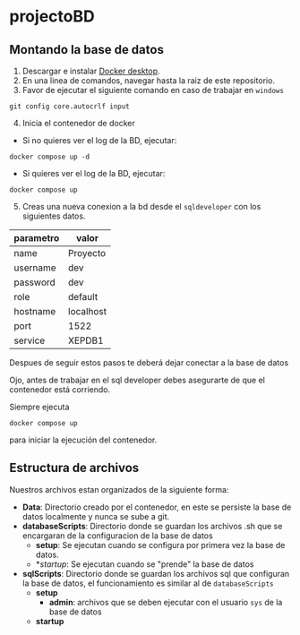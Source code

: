# projectoBD
## Montando la base de datos
1. Descargar e instalar [Docker desktop](https://www.docker.com/products/docker-desktop/).
2. En una linea de comandos, navegar hasta la raiz de este repositorio.
3. Favor de ejecutar el siguiente comando en caso de trabajar en `windows`
```
git config core.autocrlf input
```
4. Inicia el contenedor de docker
- Si no quieres ver el log de la BD, ejecutar:
``` 
docker compose up -d
```
- Si quieres ver el log de la BD, ejecutar:
```
docker compose up
```
5. Creas una nueva conexion a la bd desde el `sqldeveloper` con los siguientes datos.

|parametro|valor|
|-|-|
|name|Proyecto|
|username|dev|
|password|dev|
|role|default|
|hostname|localhost|
|port|1522|
|service|XEPDB1|

Despues de seguir estos pasos te deberá dejar conectar a la base de datos

Ojo, antes de trabajar en el sql developer debes asegurarte de que el contenedor está corriendo.

Siempre ejecuta 
```
docker compose up
```
para iniciar la ejecución del contenedor.

## Estructura de archivos
Nuestros archivos estan organizados de la siguiente forma:
- **Data**: Directorio creado por el contenedor, en este se persiste la base de datos localmente y nunca se sube a git.
- **databaseScripts**: Directorio donde se guardan los archivos .sh que se encargaran de la configuracion de la base de datos
  - **setup**: Se  ejecutan cuando se configura por primera vez la base de datos.
  - **startup*: Se ejecutan cuando se "prende" la base de datos
- **sqlScripts**: Directorio donde se guardan los archivos sql que configuran la base de datos, el funcionamiento es similar al de `databaseScripts`
  - **setup**
    - **admin**: archivos que se deben ejecutar con el usuario `sys` de la base de datos
  - **startup**